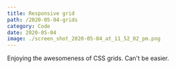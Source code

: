 ```yaml
---
title: Responsive grid
path: /2020-05-04-grids
category: Code
date: 2020-05-04
image: ./screen_shot_2020-05-04_at_11_52_02_pm.png
---
```


Enjoying the awesomeness of CSS grids. Can't be easier.
